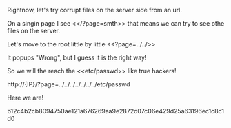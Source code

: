 Rightnow, let's try corrupt files on the server side from an url.

On a singin page I see <</?page=smth>> that means we can try to see othe files on the server.

Let's move to the root little by little <<?page=../../>>

It popups "Wrong", but I guess it is the right way!

So we will the reach the <<etc/passwd>> like true hackers!

http://{IP}/?page=../../../../../../../etc/passwd

Here we are!

b12c4b2cb8094750ae121a676269aa9e2872d07c06e429d25a63196ec1c8c1d0
